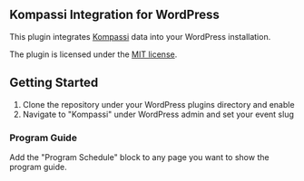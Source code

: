 Kompassi Integration for WordPress
----------------------------------

This plugin integrates [Kompassi](https://github.com/con2/kompassi) data into your WordPress installation.

The plugin is licensed under the [MIT license](LICENSE.md).

## Getting Started

1) Clone the repository under your WordPress plugins directory and enable
2) Navigate to "Kompassi" under WordPress admin and set your event slug

### Program Guide

Add the "Program Schedule" block to any page you want to show the program guide.
